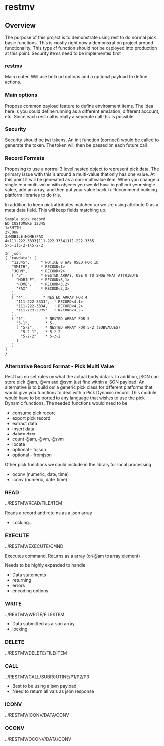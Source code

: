 # restmv

## Overview
The purpose of this project is to demonstrate using rest to do normal
pick basic functions.  This is mostly right now a demonstration project
around functionality.  This type of function should not be deployed
into production at this point.  Security items need to be implemented first

### restmv

Main router.  Will use both url options and a optional payload to define
actions.  

### Main options

Propose common payload feature to define environment items.  The idea
here is you could define running as a different emulation, different
account, etc.  Since each rest call is really a seperate call this is
possible.  

### Security
Security should be jwt tokens.  An init function (connect) would be called
to generate the token.  The token will then be passed on each future call

### Record Formats
Proposing to use a normal 3 level nested object to represent pick data. The
primary issue with this is around a multi-value that only has one value. At
this point it will be generated as a non-multivalue item.  When you change
a single to a multi-value with objects you would have to pull out your single
value, add an array, and then put your value back in.  Recommend building
platform libraries to do this.

In addition to keep pick attributes matched up we are using attribute 0
as a meta data field.  This will keep fields matching up.

```
Sample pick record
ED CUSTOMERS 12345
1>SMITH
2>JOHN
3>MOBILE]HOME]FAX
4>111-222-3333]111-222-3334]111-222-3335
5>5-1]5-2-1\5-2-2
```
```
In json
{ "rawdata": [
   "12345",     * NOTICE 0 WAS USED FOR ID
   "SMITH",     * RECORD<1>
   "JOHN",      * RECORD<2>
   [ "3",       * NESTED ARRAY, USE 0 TO SHOW WHAT ATTRIBUTE
     "MOBILE",  * RECORD<3,1>
     "HOME",    * RECORD<3,2>
     "FAX"      * RECORD<3,3>
   ],
   [ "4",        * NESTED ARRAY FOR 4
     "111-222-3333",  * RECORD<4,1>
     "111-222-3334,   * RECORD<4,2>
     "111-222-3335"   * RECORD<4,3>
   ],
   [ "5",         * NESTED ARRAY FOR 5
     "5-1",       * 5-1
     [ "5-2",     * NESTED ARRAY FOR 5-2 (SUBVALUES)
       "5-2-1",   * 5-2-2
       "5-2-2"    * 5-2-2
     ]
   ]
]
}

```

### Alternative Record Format - Pick Multi Value

Rest has no set rules on what the actual body data is. In addition, jSON can store pick @am, @vm and @svm just fine within a jSON payload.  An alternative is to build out a generic pick class for different platforms that would give you functions to deal with a Pick Dynamic record.  This module would have to be ported to any language that wishes to use the pick Dynamic functions.  The needed functions would need to be

 * consume pick record
 * export pick record
 * extract data
 * insert data
 * delete data
 * count @am, @vm, @svm
 * locate
 * optional - tojson
 * optional - fromjson
 
Other pick functions we could include in the library for local processing

 * oconv (numeric, date, time)
 * iconv (numeric, date, time)

### READ

../RESTMV/READ/FILE/ITEM

Reads a record and returns as a json array

* Locking...

### EXECUTE

../RESTMV/EXECUTE/CMND

Executes command.  Returns as a array (cr/@am to array element)

Needs to be highly expanded to handle

* Data statements
* returning
* errors
* encoding options

### WRITE

../RESTMV/WRITE/FILE/ITEM

* Data submitted as a json array
* locking

### DELETE

../RESTMV/DELETE/FILE/ITEM

### CALL

../RESTMV/CALL/SUBROUTINE/P1/P2/P3

* Best to be using a json payload
* Need to return all vars as json response

### ICONV

../RESTMV/ICONV/DATA/CONV

### OCONV

../RESTMV/OCONV/DATA/CONV
